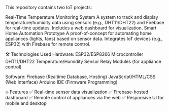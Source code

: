 This repository contains two IoT projects:

Real-Time Temperature Monitoring System A system to track and display temperature/humidity data using sensors (e.g., DHT11/DHT22) and Firebase for real-time updates. Includes a web dashboard for visualization. Smart Home Automation Prototype A proof-of-concept for automating home appliances (lights, fans) based on sensor data. Integrates IoT devices (e.g., ESP32) with Firebase for remote control.

🛠️ Technologies Used
Hardware:
ESP32/ESP8266 Microcontroller
DHT11/DHT22 Temperature/Humidity Sensor
Relay Modules (for appliance control)

Software:
Firebase (Realtime Database, Hosting)
JavaScript/HTML/CSS (Web Interface)
Arduino IDE (Firmware Programming)

🔥 Features
✅ Real-time sensor data visualization
✅ Firebase-hosted dashboard
✅ Remote control of appliances via the web
✅ Responsive UI for mobile and desktop
